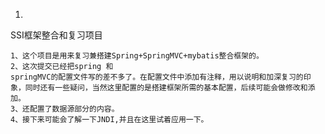   1.
  SSI框架整合和复习项目

    1、这个项目是用来复习兼搭建Spring+SpringMVC+mybatis整合框架的。
    2、这次提交已经把spring 和
    springMVC的配置文件写的差不多了。在配置文件中添加有注释，用以说明和加深复习的印象，同时还有一些疑问，当然这里配置的是搭建框架所需的基本配置，后续可能会做修改和添加。
    3、还配置了数据源部分的内容。
    4、接下来可能会了解一下JNDI,并且在这里试着应用一下。
